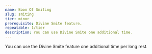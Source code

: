 ```yaml
---
name: Boon Of Smiting
slug: smiting
tier: minor
prerequisite: Divine Smite feature.
repeatable: 1/tier
description: You can use Divine Smite one additional time.
---
```


You can use the Divine Smite feature one additional time per long rest.
